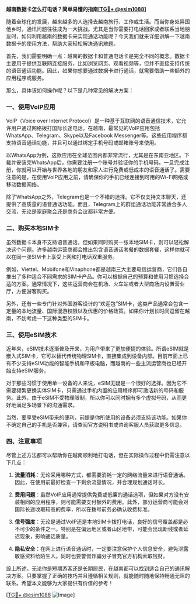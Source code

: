 **越南数据卡怎么打电话？简单易懂的指南[[TG💪+ @esim1088](https://t.me/s/esim1088)]**

随着全球化的发展，越来越多的人选择去越南旅行、工作或生活。而当你身处异国他乡时，通讯问题往往成为一大挑战。尤其是当你需要打电话回家或者联系当地朋友时，如何利用越南的数据卡来实现通话功能呢？今天我们就来详细讲解一下越南数据卡的使用方法，帮助大家轻松解决通讯难题。

首先，我们需要明确一点：越南的数据卡和普通电话卡是完全不同的概念。数据卡主要用于提供互联网连接服务，比如浏览网页、观看视频等，但并不直接支持传统的语音通话功能。因此，如果你想要通过数据卡进行通话，就需要借助一些额外的应用程序或服务。

那么，具体该如何操作呢？以下是几种常见的解决方案：

### 一、使用VoIP应用

VoIP（Voice over Internet Protocol）是一种基于互联网的语音通信技术，它允许用户通过网络拨打国际长途电话。在越南，最常见的VoIP应用包括WhatsApp、Telegram、Skype以及Facebook Messenger等。这些应用程序都支持语音通话功能，并且可以通过绑定手机号码或邮箱账号来使用。

以WhatsApp为例，这款应用在全球范围内都非常流行，尤其是在东南亚地区。下载并安装完WhatsApp后，你需要注册一个账号并验证你的手机号码。一旦完成注册，你就可以开始与世界各地的朋友和家人进行免费或低成本的语音通话了。需要注意的是，在使用VoIP应用之前，请确保你的手机已经连接到可用的Wi-Fi网络或移动数据网络。

除了WhatsApp之外，Telegram也是一个不错的选择。它不仅支持文本聊天，还提供了高质量的语音通话功能。而且，Telegram上的群组通话功能非常适合多人交流，无论是家庭聚会还是商务会议都非常方便。

### 二、购买本地SIM卡

虽然数据卡本身不支持语音通话，但如果同时购买一张本地SIM卡，则可以轻松解决这个问题。许多越南运营商都会推出包含语音通话套餐的数据套餐，这样你就可以在同一张SIM卡上享受上网和打电话双重服务。

例如，Viettel、Mobifone和Vinaphone都是越南三大主要电信运营商，它们各自推出了多种适合不同需求的SIM卡产品。你可以根据自己的预算和使用习惯选择合适的方案。通常情况下，这些运营商会在机场、火车站或者大型商场内设置营业厅，方便游客购买。

另外，还有一些专门针对外国游客设计的“欢迎包”SIM卡，这类产品通常会包含一定量的本地流量、国际漫游权限以及优惠的价格政策。如果你计划长时间逗留在越南，不妨考虑一下这种类型的SIM卡。

### 三、使用eSIM技术

近年来，eSIM技术逐渐普及开来，为用户带来了更加便捷的体验。所谓eSIM就是嵌入式SIM卡，它可以替代传统物理SIM卡，直接集成到设备内部。目前市面上已有不少支持eSIM功能的智能手机和平板电脑，而越南的一些主流运营商也已经开始支持eSIM服务。

对于那些习惯于使用单一设备的人来说，eSIM无疑是一个很好的选择。因为它不需要频繁更换实体SIM卡，只需通过手机内置的应用程序即可激活新的号码和服务。此外，由于eSIM不受物理限制，所以你可以同时拥有多个虚拟号码，从而更好地满足多场景下的沟通需求。

当然，要享受eSIM带来的便利，前提是你所使用的设备必须支持该功能。如果你不确定自己的手机是否兼容，请查阅官方说明书或咨询客服人员获取更多信息。

### 四、注意事项

尽管上述方法都可以帮助你在越南顺利地打电话，但在实际操作过程中仍需注意以下几点：

1. **流量消耗**：无论采用哪种方式，都需要消耗一定的网络流量来进行语音通话。因此，在使用前最好检查一下剩余流量情况，并合理规划通话时长。
   
2. **费用问题**：虽然VoIP应用通常提供免费或低廉的通话选项，但如果对方没有安装相同的应用程序，则可能需要支付额外的费用。此外，部分运营商可能会对国际长途收取较高的费率，所以在拨号前务必确认收费标准。
   
3. **信号强度**：无论是通过VoIP还是本地SIM卡拨打电话，良好的信号覆盖都是必不可少的条件之一。特别是在偏远地区或者山区地带，可能会出现断线或者延迟现象，影响通话质量。
   
4. **隐私安全**：在网上进行语音通话时，一定要注意保护个人信息安全，避免泄露敏感资料给陌生人。同时也要警惕诈骗分子冒充官方机构索取钱财。

综上所述，无论你是短期游客还是长期居民，在越南都可以找到适合自己的通讯解决方案。只要掌握了正确的技巧并且遵循相关规则，就能随时随地保持畅通无阻的联系。希望本文能够为大家提供有价值的参考！

[[TG💪+ @esim1088](https://t.me/s/esim1088) ![Image](https://i.postimg.cc/4NQfJmqS/Snipaste-2025-05-13-00-14-12.png)]